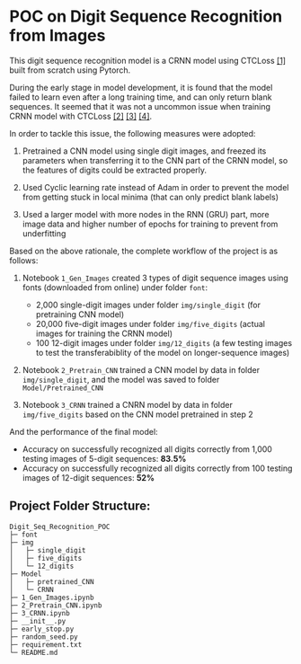 # POC on Digit Sequence Recognition from Images

This digit sequence recognition model is a CRNN model using CTCLoss [[1]](https://distill.pub/2017/ctc/) built from scratch using Pytorch.

During the early stage in model development, it is found that the model failed to learn even after a long training time, and can only return blank sequences. It seemed that it was not a uncommon issue when training CRNN model with CTCLoss [[2]](https://discuss.pytorch.org/t/training-crnn-with-ctcloss-returns-only-blank-labels-after-few-iterations/72581) [[3]](https://stackoverflow.com/questions/49483394/ctc-loss-goes-down-and-stops) [[4]](http://www.tbluche.com/ctc_and_blank.html).

In order to tackle this issue, the following measures were adopted:
1. Pretrained a CNN model using single digit images, and freezed its parameters when transferring it to the CNN part of the CRNN model, so the features of digits could be extracted properly.

2. Used Cyclic learning rate instead of Adam in order to prevent the model from getting stuck in local minima (that can only predict blank labels)

3. Used a larger model with more nodes in the RNN (GRU) part, more image data and higher number of epochs for training to prevent from underfitting

Based on the above rationale, the complete workflow of the project is as follows:
1. Notebook `1_Gen_Images` created 3 types of digit sequence images using fonts (downloaded from online) under folder `font`:
    - 2,000 single-digit images under folder `img/single_digit` (for pretraining CNN model)
    - 20,000 five-digit images under folder `img/five_digits` (actual images for training the CRNN model)
    - 100 12-digit images under folder `img/12_digits` (a few testing images to test the transferabiblity of the model on longer-sequence images)
    
2. Notebook `2_Pretrain_CNN` trained a CNN model by data in folder `img/single_digit`, and the model was saved to folder `Model/Pretrained_CNN`

3. Notebook `3_CRNN` trained a CNRN model by data in folder `img/five_digits` based on the CNN model pretrained in step 2

And the performance of the final model:
- Accuracy on successfully recognized all digits correctly from 1,000 testing images of 5-digit sequences: **83.5%**
- Accuracy on successfully recognized all digits correctly from 100 testing images of 12-digit sequences: **52%**

## Project Folder Structure:

    Digit_Seq_Recognition_POC
    ├─ font
    ├─ img
    │   ├─ single_digit
    │   ├─ five_digits
    │   └─ 12_digits
    ├─ Model
    │   ├─ pretrained_CNN
    │   └─ CRNN
    ├─ 1_Gen_Images.ipynb
    ├─ 2_Pretrain_CNN.ipynb
    ├─ 3_CRNN.ipynb
    ├─ __init__.py
    ├─ early_stop.py
    ├─ random_seed.py
    ├─ requirement.txt
    └─ README.md